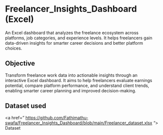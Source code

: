 # Freelancer_Insights_Dashboard (Excel)
An Excel dashboard that analyzes the freelance ecosystem across platforms, job categories, and experience levels. It helps freelancers gain data-driven insights for smarter career decisions and better platform choices.

## Objective
Transform freelance work data into actionable insights through an interactive Excel dashboard. It aims to help freelancers evaluate earnings potential, compare platform performance, and understand client trends, enabling smarter career planning and improved decision-making.

## Dataset used
<a href=” https://github.com/Fathimathu-swafa/Freelancer_Insights_Dashboard/blob/main/Freelancer_dataset.xlsx “> Dataset</a>
